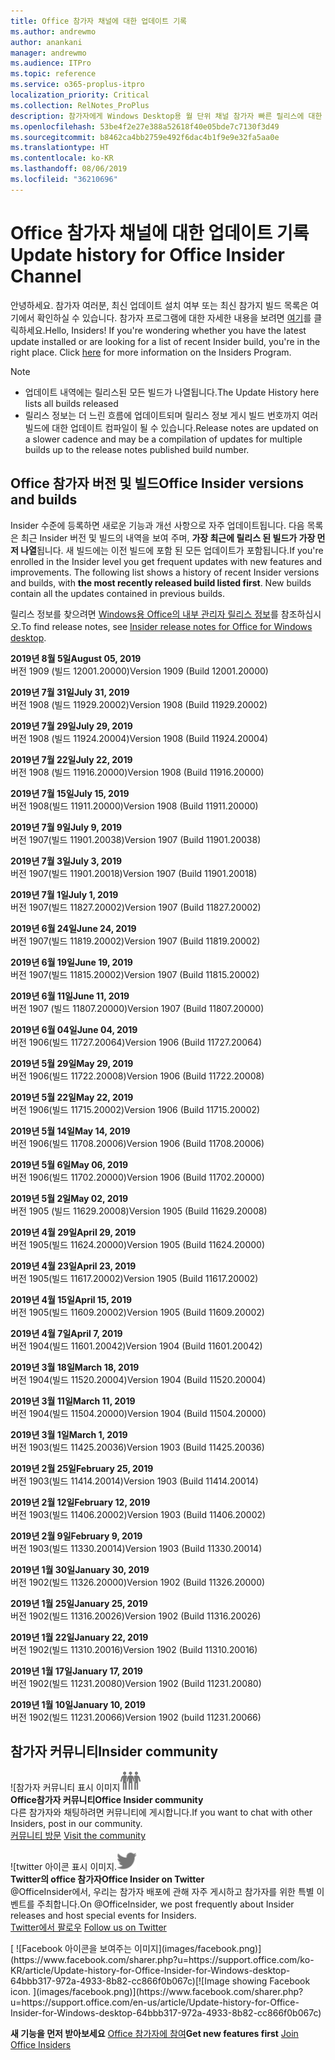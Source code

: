 ```yaml
---
title: Office 참가자 채널에 대한 업데이트 기록
ms.author: andrewmo
author: anankani
manager: andrewmo
ms.audience: ITPro
ms.topic: reference
ms.service: o365-proplus-itpro
localization_priority: Critical
ms.collection: RelNotes_ProPlus
description: 참가자에게 Windows Desktop용 월 단위 채널 참가자 빠른 릴리스에 대한 업데이트 내역을 제공합니다.
ms.openlocfilehash: 53be4f2e27e388a52618f40e05bde7c7130f3d49
ms.sourcegitcommit: b8462ca4bb2759e492f6dac4b1f9e9e32fa5aa0e
ms.translationtype: HT
ms.contentlocale: ko-KR
ms.lasthandoff: 08/06/2019
ms.locfileid: "36210696"
---
```

# <a name="update-history-for-office-insider-channel"></a><span data-ttu-id="bfef3-103">Office 참가자 채널에 대한 업데이트 기록</span><span class="sxs-lookup"><span data-stu-id="bfef3-103">Update history for Office Insider Channel</span></span>

<span data-ttu-id="bfef3-p101">안녕하세요. 참가자 여러분, 최신 업데이트 설치 여부 또는 최신 참가지 빌드 목록은 여기에서 확인하실 수 있습니다. 참가자 프로그램에 대한 자세한 내용을 보려면 [여기](https://insider.office.com/)를 클릭하세요.</span><span class="sxs-lookup"><span data-stu-id="bfef3-p101">Hello, Insiders! If you're wondering whether you have the latest update installed or are looking for a list of recent Insider build, you're in the right place. Click [here](https://insider.office.com/) for more information on the Insiders Program.</span></span>

> [!NOTE]
> - <span data-ttu-id="bfef3-107">업데이트 내역에는 릴리스된 모든 빌드가 나열됩니다.</span><span class="sxs-lookup"><span data-stu-id="bfef3-107">The Update History here lists all builds released</span></span>
> - <span data-ttu-id="bfef3-108">릴리스 정보는 더 느린 흐름에 업데이트되며 릴리스 정보 게시 빌드 번호까지 여러 빌드에 대한 업데이트 컴파일이 될 수 있습니다.</span><span class="sxs-lookup"><span data-stu-id="bfef3-108">Release notes are updated on a slower cadence and may be a compilation of updates for multiple builds up to the release notes published build number.</span></span>



## <a name="office-insider-versions-and-builds"></a><span data-ttu-id="bfef3-109">Office 참가자 버전 및 빌드</span><span class="sxs-lookup"><span data-stu-id="bfef3-109">Office Insider versions and builds</span></span>

<span data-ttu-id="bfef3-p102">Insider 수준에 등록하면 새로운 기능과 개선 사항으로 자주 업데이트됩니다. 다음 목록은 최근 Insider 버전 및 빌드의 내역을 보여 주며, **가장 최근에 릴리스 된 빌드가 가장 먼저 나열**됩니다. 새 빌드에는 이전 빌드에 포함 된 모든 업데이트가 포함됩니다.</span><span class="sxs-lookup"><span data-stu-id="bfef3-p102">If you're enrolled in the Insider level you get frequent updates with new features and improvements. The following list shows a history of recent Insider versions and builds, with **the most recently released build listed first**. New builds contain all the updates contained in previous builds.</span></span> 

<span data-ttu-id="bfef3-113">릴리스 정보를 찾으려면 [Windows용 Office의 내부 관리자 릴리스 정보](https://docs.microsoft.com/ko-KR/OfficeUpdates/release-notes-office-insider)를 참조하십시오.</span><span class="sxs-lookup"><span data-stu-id="bfef3-113">To find release notes, see [Insider release notes for Office for Windows desktop](https://docs.microsoft.com/en-us/OfficeUpdates/release-notes-office-insider).</span></span>

[//]: # (제거하지 마세요)

<span data-ttu-id="bfef3-115">**2019년 8월 5일**</span><span class="sxs-lookup"><span data-stu-id="bfef3-115">**August 05, 2019**</span></span><br/>
<span data-ttu-id="bfef3-116">버전 1909 (빌드 12001.20000)</span><span class="sxs-lookup"><span data-stu-id="bfef3-116">Version 1909 (Build 12001.20000)</span></span><br/>

<span data-ttu-id="bfef3-117">**2019년 7월 31일**</span><span class="sxs-lookup"><span data-stu-id="bfef3-117">**July 31, 2019**</span></span><br/>
<span data-ttu-id="bfef3-118">버전 1908 (빌드 11929.20002)</span><span class="sxs-lookup"><span data-stu-id="bfef3-118">Version 1908 (Build 11929.20002)</span></span><br/>

<span data-ttu-id="bfef3-119">**2019년 7월 29일**</span><span class="sxs-lookup"><span data-stu-id="bfef3-119">**July 29, 2019**</span></span><br/>
<span data-ttu-id="bfef3-120">버전 1908 (빌드 11924.20004)</span><span class="sxs-lookup"><span data-stu-id="bfef3-120">Version 1908 (Build 11924.20004)</span></span><br/>

<span data-ttu-id="bfef3-121">**2019년 7월 22일**</span><span class="sxs-lookup"><span data-stu-id="bfef3-121">**July 22, 2019**</span></span><br/>
<span data-ttu-id="bfef3-122">버전 1908 (빌드 11916.20000)</span><span class="sxs-lookup"><span data-stu-id="bfef3-122">Version 1908 (Build 11916.20000)</span></span><br/>

<span data-ttu-id="bfef3-123">**2019년 7월 15일**</span><span class="sxs-lookup"><span data-stu-id="bfef3-123">**July 15, 2019**</span></span><br/>
<span data-ttu-id="bfef3-124">버전 1908(빌드 11911.20000)</span><span class="sxs-lookup"><span data-stu-id="bfef3-124">Version 1908 (Build 11911.20000)</span></span><br/>

<span data-ttu-id="bfef3-125">**2019년 7월 9일**</span><span class="sxs-lookup"><span data-stu-id="bfef3-125">**July 9, 2019**</span></span><br/>
<span data-ttu-id="bfef3-126">버전 1907(빌드 11901.20038)</span><span class="sxs-lookup"><span data-stu-id="bfef3-126">Version 1907 (Build 11901.20038)</span></span><br/>

<span data-ttu-id="bfef3-127">**2019년 7월 3일**</span><span class="sxs-lookup"><span data-stu-id="bfef3-127">**July 3, 2019**</span></span><br/>
<span data-ttu-id="bfef3-128">버전 1907(빌드 11901.20018)</span><span class="sxs-lookup"><span data-stu-id="bfef3-128">Version 1907 (Build 11901.20018)</span></span><br/>

<span data-ttu-id="bfef3-129">**2019년 7월 1일**</span><span class="sxs-lookup"><span data-stu-id="bfef3-129">**July 1, 2019**</span></span><br/>
<span data-ttu-id="bfef3-130">버전 1907(빌드 11827.20002)</span><span class="sxs-lookup"><span data-stu-id="bfef3-130">Version 1907 (Build 11827.20002)</span></span><br/>

<span data-ttu-id="bfef3-131">**2019년 6월 24일**</span><span class="sxs-lookup"><span data-stu-id="bfef3-131">**June 24, 2019**</span></span><br/>
<span data-ttu-id="bfef3-132">버전 1907(빌드 11819.20002)</span><span class="sxs-lookup"><span data-stu-id="bfef3-132">Version 1907 (Build 11819.20002)</span></span><br/>

<span data-ttu-id="bfef3-133">**2019년 6월 19일**</span><span class="sxs-lookup"><span data-stu-id="bfef3-133">**June 19, 2019**</span></span><br/>
<span data-ttu-id="bfef3-134">버전 1907(빌드 11815.20002)</span><span class="sxs-lookup"><span data-stu-id="bfef3-134">Version 1907 (Build 11815.20002)</span></span><br/>

<span data-ttu-id="bfef3-135">**2019년 6월 11일**</span><span class="sxs-lookup"><span data-stu-id="bfef3-135">**June 11, 2019**</span></span><br/>
<span data-ttu-id="bfef3-136">버전 1907 (빌드 11807.20000)</span><span class="sxs-lookup"><span data-stu-id="bfef3-136">Version 1907 (Build 11807.20000)</span></span><br/>

<span data-ttu-id="bfef3-137">**2019년 6월 04일**</span><span class="sxs-lookup"><span data-stu-id="bfef3-137">**June 04, 2019**</span></span><br/>
<span data-ttu-id="bfef3-138">버전 1906(빌드 11727.20064)</span><span class="sxs-lookup"><span data-stu-id="bfef3-138">Version 1906 (Build 11727.20064)</span></span><br/>


<span data-ttu-id="bfef3-139">**2019년 5월 29일**</span><span class="sxs-lookup"><span data-stu-id="bfef3-139">**May 29, 2019**</span></span><br/>
<span data-ttu-id="bfef3-140">버전 1906(빌드 11722.20008)</span><span class="sxs-lookup"><span data-stu-id="bfef3-140">Version 1906 (Build 11722.20008)</span></span><br/>

<span data-ttu-id="bfef3-141">**2019년 5월 22일**</span><span class="sxs-lookup"><span data-stu-id="bfef3-141">**May 22, 2019**</span></span><br/> <span data-ttu-id="bfef3-142">버전 1906(빌드 11715.20002)</span><span class="sxs-lookup"><span data-stu-id="bfef3-142">Version 1906 (Build 11715.20002)</span></span><br/> 

<span data-ttu-id="bfef3-143">**2019년 5월 14일**</span><span class="sxs-lookup"><span data-stu-id="bfef3-143">**May 14, 2019**</span></span><br/> <span data-ttu-id="bfef3-144">버전 1906(빌드 11708.20006)</span><span class="sxs-lookup"><span data-stu-id="bfef3-144">Version 1906 (Build 11708.20006)</span></span><br/>

<span data-ttu-id="bfef3-145">**2019년 5월 6일**</span><span class="sxs-lookup"><span data-stu-id="bfef3-145">**May 06, 2019**</span></span><br/>
<span data-ttu-id="bfef3-146">버전 1906(빌드 11702.20000)</span><span class="sxs-lookup"><span data-stu-id="bfef3-146">Version 1906 (Build 11702.20000)</span></span><br/>

<span data-ttu-id="bfef3-147">**2019년 5월 2일**</span><span class="sxs-lookup"><span data-stu-id="bfef3-147">**May 02, 2019**</span></span><br/>
<span data-ttu-id="bfef3-148">버전 1905 (빌드 11629.20008)</span><span class="sxs-lookup"><span data-stu-id="bfef3-148">Version 1905 (Build 11629.20008)</span></span><br/>

<span data-ttu-id="bfef3-149">**2019년 4월 29일**</span><span class="sxs-lookup"><span data-stu-id="bfef3-149">**April 29, 2019**</span></span><br/>
<span data-ttu-id="bfef3-150">버전 1905(빌드 11624.20000)</span><span class="sxs-lookup"><span data-stu-id="bfef3-150">Version 1905 (Build 11624.20000)</span></span><br/>

<span data-ttu-id="bfef3-151">**2019년 4월 23일**</span><span class="sxs-lookup"><span data-stu-id="bfef3-151">**April 23, 2019**</span></span><br/> <span data-ttu-id="bfef3-152">버전 1905(빌드 11617.20002)</span><span class="sxs-lookup"><span data-stu-id="bfef3-152">Version 1905 (Build 11617.20002)</span></span><br/>

<span data-ttu-id="bfef3-153">**2019년 4월 15일**</span><span class="sxs-lookup"><span data-stu-id="bfef3-153">**April 15, 2019**</span></span><br/> <span data-ttu-id="bfef3-154">버전 1905(빌드 11609.20002)</span><span class="sxs-lookup"><span data-stu-id="bfef3-154">Version 1905 (Build 11609.20002)</span></span><br/>

<span data-ttu-id="bfef3-155">**2019년 4월 7일**</span><span class="sxs-lookup"><span data-stu-id="bfef3-155">**April 7, 2019**</span></span><br/> <span data-ttu-id="bfef3-156">버전 1904(빌드 11601.20042)</span><span class="sxs-lookup"><span data-stu-id="bfef3-156">Version 1904 (Build 11601.20042)</span></span><br/>

<span data-ttu-id="bfef3-157">**2019년 3월 18일**</span><span class="sxs-lookup"><span data-stu-id="bfef3-157">**March 18, 2019**</span></span><br/> <span data-ttu-id="bfef3-158">버전 1904(빌드 11520.20004)</span><span class="sxs-lookup"><span data-stu-id="bfef3-158">Version 1904 (Build 11520.20004)</span></span><br/>

<span data-ttu-id="bfef3-159">**2019년 3월 11일**</span><span class="sxs-lookup"><span data-stu-id="bfef3-159">**March 11, 2019**</span></span><br/> <span data-ttu-id="bfef3-160">버전 1904(빌드 11504.20000)</span><span class="sxs-lookup"><span data-stu-id="bfef3-160">Version 1904 (Build 11504.20000)</span></span><br/>

<span data-ttu-id="bfef3-161">**2019년 3월 1일**</span><span class="sxs-lookup"><span data-stu-id="bfef3-161">**March 1, 2019**</span></span><br/> <span data-ttu-id="bfef3-162">버전 1903(빌드 11425.20036)</span><span class="sxs-lookup"><span data-stu-id="bfef3-162">Version 1903 (Build 11425.20036)</span></span><br/> 

<span data-ttu-id="bfef3-163">**2019년 2월 25일**</span><span class="sxs-lookup"><span data-stu-id="bfef3-163">**February 25, 2019**</span></span><br/> <span data-ttu-id="bfef3-164">버전 1903(빌드 11414.20014)</span><span class="sxs-lookup"><span data-stu-id="bfef3-164">Version 1903 (Build 11414.20014)</span></span><br/> 

<span data-ttu-id="bfef3-165">**2019년 2월 12일**</span><span class="sxs-lookup"><span data-stu-id="bfef3-165">**February 12, 2019**</span></span><br/> <span data-ttu-id="bfef3-166">버전 1903(빌드 11406.20002)</span><span class="sxs-lookup"><span data-stu-id="bfef3-166">Version 1903 (Build 11406.20002)</span></span><br/> 

<span data-ttu-id="bfef3-167">**2019년 2월 9일**</span><span class="sxs-lookup"><span data-stu-id="bfef3-167">**February 9, 2019**</span></span><br/> <span data-ttu-id="bfef3-168">버전 1903(빌드 11330.20014)</span><span class="sxs-lookup"><span data-stu-id="bfef3-168">Version 1903 (Build 11330.20014)</span></span><br/> 

<span data-ttu-id="bfef3-169">**2019년 1월 30일**</span><span class="sxs-lookup"><span data-stu-id="bfef3-169">**January 30, 2019**</span></span><br/> <span data-ttu-id="bfef3-170">버전 1902(빌드 11326.20000)</span><span class="sxs-lookup"><span data-stu-id="bfef3-170">Version 1902 (Build 11326.20000)</span></span><br/> 

<span data-ttu-id="bfef3-171">**2019년 1월 25일**</span><span class="sxs-lookup"><span data-stu-id="bfef3-171">**January 25, 2019**</span></span><br/> <span data-ttu-id="bfef3-172">버전 1902(빌드 11316.20026)</span><span class="sxs-lookup"><span data-stu-id="bfef3-172">Version 1902 (Build 11316.20026)</span></span><br/> 

<span data-ttu-id="bfef3-173">**2019년 1월 22일**</span><span class="sxs-lookup"><span data-stu-id="bfef3-173">**January 22, 2019**</span></span><br/> <span data-ttu-id="bfef3-174">버전 1902(빌드 11310.20016)</span><span class="sxs-lookup"><span data-stu-id="bfef3-174">Version 1902 (Build 11310.20016)</span></span><br/> 

<span data-ttu-id="bfef3-175">**2019년 1월 17일**</span><span class="sxs-lookup"><span data-stu-id="bfef3-175">**January 17, 2019**</span></span><br/> <span data-ttu-id="bfef3-176">버전 1902(빌드 11231.20080)</span><span class="sxs-lookup"><span data-stu-id="bfef3-176">Version 1902 (Build 11231.20080)</span></span><br/>

<span data-ttu-id="bfef3-177">**2019년 1월 10일**</span><span class="sxs-lookup"><span data-stu-id="bfef3-177">**January 10, 2019**</span></span><br/> <span data-ttu-id="bfef3-178">버전 1902(빌드 11231.20066)</span><span class="sxs-lookup"><span data-stu-id="bfef3-178">Version 1902 (build 11231.20066)</span></span><br/> 


## <a name="insider-community"></a><span data-ttu-id="bfef3-179">참가자 커뮤니티</span><span class="sxs-lookup"><span data-stu-id="bfef3-179">Insider community</span></span>

<span data-ttu-id="bfef3-180">![참가자 커뮤니티 표시 이미지</span><span class="sxs-lookup"><span data-stu-id="bfef3-180">![Image showing insider community.</span></span> ](images/insidercommunity.png) <br/>
<span data-ttu-id="bfef3-181">**Office참가자 커뮤니티**</span><span class="sxs-lookup"><span data-stu-id="bfef3-181">**Office Insider community**</span></span><br/> <span data-ttu-id="bfef3-182">다른 참가자와 채팅하려면 커뮤니티에 게시합니다.</span><span class="sxs-lookup"><span data-stu-id="bfef3-182">If you want to chat with other Insiders, post in our community.</span></span><br/><span data-ttu-id="bfef3-183"> 
[커뮤니티 방문](https://go.microsoft.com/fwlink/?linkid=843493)</span><span class="sxs-lookup"><span data-stu-id="bfef3-183"> 
[Visit the community](https://go.microsoft.com/fwlink/?linkid=843493)</span></span><br/> 

<span data-ttu-id="bfef3-184">![twitter 아이콘 표시 이미지.</span><span class="sxs-lookup"><span data-stu-id="bfef3-184">![Image showing twitter icon.</span></span> ](images/twitter.png)<br/>
<span data-ttu-id="bfef3-185">**Twitter의 office 참가자**</span><span class="sxs-lookup"><span data-stu-id="bfef3-185">**Office Insider on Twitter**</span></span><br/> <span data-ttu-id="bfef3-186">@OfficeInsider에서, 우리는 참가자 배포에 관해 자주 게시하고 참가자를 위한 특별 이벤트를 주최합니다.</span><span class="sxs-lookup"><span data-stu-id="bfef3-186">On @OfficeInsider, we post frequently about Insider releases and host special events for Insiders.</span></span><br/><span data-ttu-id="bfef3-187"> 
[Twitter에서 팔로우](https://go.microsoft.com/fwlink/?linkid=717717)</span><span class="sxs-lookup"><span data-stu-id="bfef3-187"> 
[Follow us on Twitter](https://go.microsoft.com/fwlink/?linkid=717717)</span></span><br/> 

<span data-ttu-id="bfef3-188">
  [
  ![Facebook 아이콘을 보여주는 이미지](images/facebook.png)](https://www.facebook.com/sharer.php?u=https://support.office.com/ko-KR/article/Update-history-for-Office-Insider-for-Windows-desktop-64bbb317-972a-4933-8b82-cc866f0b067c)</span><span class="sxs-lookup"><span data-stu-id="bfef3-188">[![Image showing Facebook icon. ](images/facebook.png)](https://www.facebook.com/sharer.php?u=https://support.office.com/en-us/article/Update-history-for-Office-Insider-for-Windows-desktop-64bbb317-972a-4933-8b82-cc866f0b067c)</span></span>


<span data-ttu-id="bfef3-189">**새 기능을 먼저 받아보세요**
[Office 참가자에 참여](https://insider.office.com/)</span><span class="sxs-lookup"><span data-stu-id="bfef3-189">**Get new features first**
[Join Office Insiders](https://insider.office.com/)</span></span>